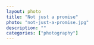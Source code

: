 ```yaml
---   
layout: photo
title: "Not just a promise"
photo: "not-just-a-promise.jpg"
description: ""
categories: ["photography"]
---
```

